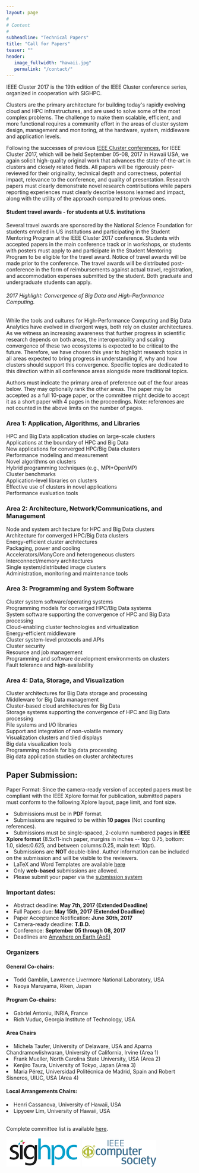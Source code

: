 ```yaml
---
layout: page
#
# Content
#
subheadline: "Technical Papers"
title: "Call for Papers"
teaser: ""
header:
   image_fullwidth: "hawaii.jpg"
   permalink: "/contact/"
---
```


IEEE Cluster 2017 is the 19th edition of the IEEE Cluster conference series,
organized in cooperation with SIGHPC.<br>

Clusters are the primary architecture for building today's rapidly evolving
cloud and HPC infrastructures, and are used to solve some of the most complex
problems.  The challenge to make them scalable, efficient, and more functional
requires a community effort in the areas of cluster system design, management
and monitoring, at the hardware, system, middleware and application levels.<br>

Following the successes of previous <a href="http://www.clustercomp.org">IEEE
Cluster conferences</a>, for IEEE Cluster 2017, which will be held September
05-08, 2017 in Hawaii USA, we again solicit high-quality original work that
advances the state-of-the-art in clusters and closely related fields.  All
papers will be rigorously peer-reviewed for their originality, technical depth
and correctness, potential impact, relevance to the conference, and quality of
presentation. Research papers must clearly demonstrate novel research
contributions while papers reporting experiences must clearly describe lessons
learned and impact, along with the utility of the approach compared to previous
ones.<br>

<h4>Student travel awards - for students at U.S. institutions</h4>

Several travel awards are sponsored by the National Science Foundation for
students enrolled in US institutions and participating in the Student Mentoring
Program at the IEEE Cluster 2017 conference. Students with accepted papers
in the main conference track or in workshops, or students with posters must
apply to and participate in the Student Mentoring Program to be eligible for
the travel award. Notice of travel awards will be made prior to the conference.
The travel awards will be distributed post-conference in the form of
reimbursements against actual travel, registration, and accommodation expenses
submitted by the student. Both graduate and undergraduate students can apply.<br>


<h6>2017 Highlight: Convergence of Big Data and High-Performance Computing.</h6>

While the tools and cultures for High-Performance Computing and Big Data
Analytics have evolved in divergent ways, both rely on cluster architectures.
As we witness an increasing awareness that further progress in scientific
research depends on both areas, the interoperability and scaling convergence of
these two ecosystems is expected to be critical to the future. Therefore, we
have chosen this year to highlight  research topics in all areas expected to
bring progress in understanding if, why and how clusters should support this
convergence. Specific topics are dedicated to this direction within all
conference areas alongside more traditional topics. <br>

Authors must indicate the primary area of preference out of the four areas
below. They may optionally rank the other areas. The paper may be accepted as a
full 10-page paper, or the committee might decide to accept it as a short paper
with 4 pages in the proceedings. Note: references are not counted in the above
limits on the number of pages. <br>

<h3>Area 1: Application, Algorithms, and Libraries</h3>

HPC and Big Data application studies on large-scale clusters<br>
Applications at the boundary of HPC and Big Data<br>
New applications for converged HPC/Big Data clusters<br>
Performance modeling and measurement<br>
Novel algorithms on clusters<br>
Hybrid programming techniques (e.g., MPI+OpenMP)<br>
Cluster benchmarks<br>
Application-level libraries on clusters<br>
Effective use of clusters in novel applications<br>
Performance evaluation tools<br>


<h3>Area 2: Architecture, Network/Communications, and Management</h3>

Node and system architecture for HPC and Big Data clusters<br>
Architecture for converged HPC/Big Data clusters<br>
Energy-efficient cluster architectures<br>
Packaging, power and cooling<br>
Accelerators/ManyCore and heterogeneous clusters<br>
Interconnect/memory architectures<br>
Single system/distributed image clusters<br>
Administration, monitoring and maintenance tools<br>


<h3>Area 3: Programming and System Software</h3>

Cluster system software/operating systems<br>
Programming models for converged HPC/Big Data systems<br>
System software supporting the convergence of HPC and Big Data processing<br>
Cloud-enabling cluster technologies and virtualization<br>
Energy-efficient middleware<br>
Cluster system-level protocols and APIs<br>
Cluster security<br>
Resource and job management<br>
Programming and software development environments on clusters<br>
Fault tolerance and high-availability<br>


<h3>Area 4: Data, Storage, and Visualization</h3>

Cluster architectures for Big Data storage and processing<br>
Middleware for Big Data management<br>
Cluster-based cloud architectures for Big Data<br>
Storage systems supporting the convergence of HPC and Big Data processing<br>
File systems and I/O libraries<br>
Support and integration of non-volatile memory<br>
Visualization clusters and tiled displays<br>
Big data visualization tools<br>
Programming models for big data processing<br>
Big data application studies on cluster architectures<br>


<h2>Paper Submission:</h2>

Paper Format: Since the camera-ready version of accepted papers must be
compliant with the IEEE Xplore format for publication, submitted papers must
conform to the following Xplore layout, page limit, and font size.


<li>Submissions must be in <b>PDF</b> format.</li>
<li>Submissions are required to be within <b>10 pages</b> (Not counting references).</li>
<li>Submissions must be single-spaced, 2-column numbered pages in <b>IEEE Xplore format</b> (8.5x11-inch paper, margins in inches -- top: 0.75, bottom: 1.0, sides:0.625, and between columns:0.25, main text: 10pt).</li>
<li>Submissions are <b>NOT</b> double-blind.  Author information can be included on the submission and will be visible to the reviewers.</li>
<li>LaTeX and Word Templates are available <a href="http://www.ieee.org/conferences_events/conferences/publishing/templates.html">here</a></li>
<li>Only <b>web-based</b> submissions are allowed.</li>
<li>Please submit your paper via the <a href="https://easychair.org/conferences/?conf=ieeecluster2017">submission system</a></li>


<h3>Important dates:</h3>

<li>Abstract deadline: <b>May 7th, 2017 (Extended Deadline)</b></li>
<li>Full Papers due: <b>May 15th, 2017 (Extended Deadline)</b></li>
<li>Paper Acceptance Notification: <b>June 30th, 2017</b></li>
<li>Camera-ready deadline: <b>T.B.D.</b></li>
<li>Conference: <b>September 05 through 08, 2017</b></li>
<li>Deadlines are <a href="http://www.timeanddate.com/time/zones/aoe">Anywhere on Earth (AoE)</a></li>


<h3>Organizers</h3>

<h4>General Co-chairs:</h4>
<li>Todd Gamblin, Lawrence Livermore National Laboratory, USA</li>
<li>Naoya Maruyama, Riken, Japan</li>

<h4>Program Co-chairs:</h4>
<li>Gabriel Antoniu, INRIA, France</li>
<li>Rich Vuduc, Georgia Institute of Technology, USA</li>


<h4>Area Chairs</h4>

<li>Michela Taufer, University of Delaware, USA and Aparna Chandramowlishwaran, University of California, Irvine (Area 1)</li>
<li>Frank Mueller, North Carolina State University, USA (Area 2)</li>
<li>Kenjiro Taura, University of Tokyo, Japan (Area 3)</li>
<li>Maria Pérez, Universidad Politécnica de Madrid, Spain and Robert Sisneros, UIUC, USA (Area 4)</li>


<h4>Local Arrangements Chairs:</h4>

<li>Henri Cassanova, University of Hawaii, USA</li>
<li>Lipyoew Lim, University of Hawaii, USA</li>
<br>

Complete committee list is available <a href="http://cluster17.github.io/committees/">here</a>.

<img src="img/sighpc.png" width="200">
<img src="img/ieee.gif" width="200">

